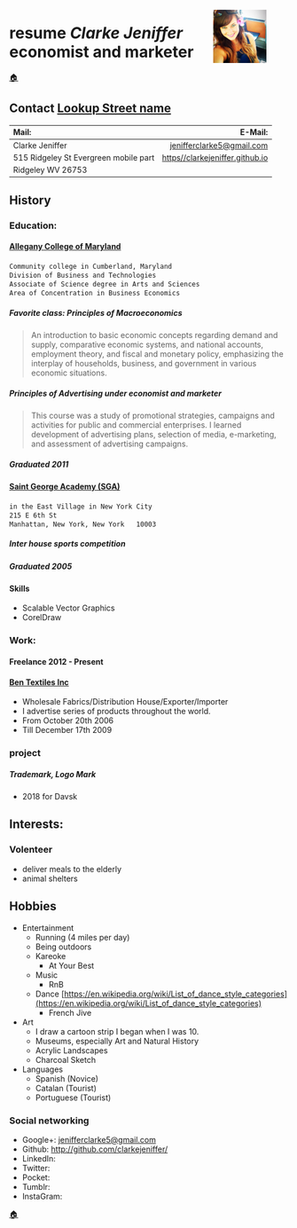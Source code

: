 <figure><img src="images/favicon/favicon-96x96.png" style="display: inline; float: right"></figure>

# resume _Clarke Jeniffer_ economist and marketer 
[🏠](Home.html) 
## Contact [Lookup Street name](https://geographic.org/streetview/usa/wv/mineral/ridgeley.html)

| Mail: | E-Mail: |             
| :--- | ---: |
| Clarke Jeniffer | jenifferclarke5@gmail.com |      
| 515 Ridgeley St Evergreen mobile part | [https//clarkejeniffer.github.io](https//clarkejeniffer.github.io) |
| Ridgeley  WV   26753 | |

## History

### Education: 

#### [Allegany College of Maryland](https://www.allegany.edu/)
    Community college in Cumberland, Maryland
    Division of Business and Technologies
    Associate of Science degree in Arts and Sciences
    Area of Concentration in Business Economics
    
##### Favorite class: *Principles of Macroeconomics*
> An introduction to basic economic concepts regarding demand and supply, comparative economic
systems, and national accounts, employment theory, and fiscal and monetary policy, emphasizing
the interplay of households, business, and government in various economic situations.
##### *Principles of Advertising* under economist and marketer
> This course was a study of promotional strategies, campaigns and activities for public and
  commercial enterprises. I learned development of advertising plans, selection of media, e-marketing,
  and assessment of advertising campaigns.
##### Graduated 2011

#### [Saint George Academy (SGA)](https://saintgeorgeacademy.net/)
    in the East Village in New York City
    215 E 6th St
    Manhattan, New York, New York   10003 

##### Inter house sports competition
##### Graduated 2005

#### Skills
* Scalable Vector Graphics
* CorelDraw

### Work:

#### Freelance 2012 - Present

#### [Ben Textiles Inc](http://bentextiles.com/about/)
* Wholesale Fabrics/Distribution House/Exporter/Importer
* I advertise series of products throughout the world.
* From October 20th 2006
* Till December 17th 2009

### project

##### Trademark, Logo Mark
* 2018 for Davsk 

## Interests:
### Volenteer
* deliver meals to the elderly
* animal shelters

## Hobbies
* Entertainment
  * Running (4 miles per day)
  * Being outdoors
  * Kareoke
    * At Your Best
  * Music
    * RnB
  * Dance [https://en.wikipedia.org/wiki/List_of_dance_style_categories](https://en.wikipedia.org/wiki/List_of_dance_style_categories)
    * French Jive
* Art
  * I draw a cartoon strip I began when I was 10.
  * Museums, especially Art and Natural History
  * Acrylic Landscapes
  * Charcoal Sketch
* Languages
  * Spanish (Novice)
  * Catalan (Tourist)
  * Portuguese (Tourist)

### Social networking
* Google+: jenifferclarke5@gmail.com
* Github:  http://github.com/clarkejeniffer/
* LinkedIn:
* Twitter:
* Pocket:
* Tumblr:
* InstaGram:

[🏠](Home.html)
